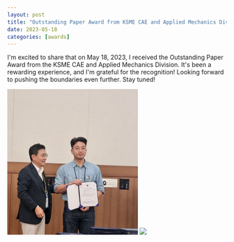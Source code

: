 ```yaml
---
layout: post
title: "Outstanding Paper Award from KSME CAE and Applied Mechanics Division"
date: 2023-05-18
categories: [awards]
---
```


I'm excited to share that on May 18, 2023, I received the Outstanding Paper Award from the KSME CAE and Applied Mechanics Division. It's been a rewarding experience, and I'm grateful for the recognition! Looking forward to pushing the boundaries even further. Stay tuned!

<img src="/images/20230518_KSME.JPG" width="300px" />
<img src="/images/20230518_KSME_award.jpg" width="300px" />
